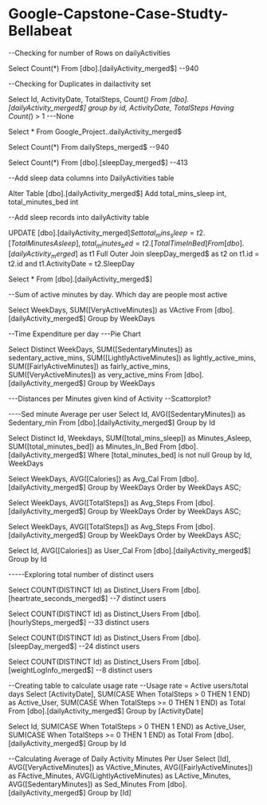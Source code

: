 # Google-Capstone-Case-Studty-Bellabeat

--Checking for number of Rows on dailyActivities

Select Count(*)
From [dbo].[dailyActivity_merged$]
--940

--Checking for Duplicates in dailactivity set

Select Id, ActivityDate, TotalSteps, Count(*)
From [dbo].[dailyActivity_merged$]
group by id, ActivityDate, TotalSteps
Having Count(*) > 1
---None

Select *
From Google_Project..dailyActivity_merged$

Select Count(*)
From dailySteps_merged$
--940

Select Count(*)
From [dbo].[sleepDay_merged$]
--413

--Add sleep data columns into DailyActivities table

Alter Table [dbo].[dailyActivity_merged$]
Add total_mins_sleep int, total_minutes_bed int

--Add sleep records into dailyActivity table

UPDATE [dbo].[dailyActivity_merged$]
Set total_mins_sleep = t2.[TotalMinutesAsleep],
total_minutes_bed = t2.[TotalTimeInBed]
From [dbo].[dailyActivity_merged$] as t1
Full Outer Join sleepDay_merged$ as t2
on t1.id = t2.id and t1.ActivityDate = t2.SleepDay

Select * 
From [dbo].[dailyActivity_merged$]


--Sum of active minutes by day. Which day are people most active

Select WeekDays, SUM([VeryActiveMinutes]) as VActive
From [dbo].[dailyActivity_merged$]
Group by WeekDays

--Time Expenditure per day
---Pie Chart

Select Distinct WeekDays, SUM([SedentaryMinutes]) as sedentary_active_mins,
SUM([LightlyActiveMinutes]) as lightly_active_mins,
SUM([FairlyActiveMinutes]) as fairly_active_mins,
SUM([VeryActiveMinutes]) as very_active_mins
From [dbo].[dailyActivity_merged$]
Group by WeekDays

---Distances per Minutes given kind of Activity
--Scattorplot?

----Sed minute Average per user
Select Id, AVG([SedentaryMinutes]) as Sedentary_min
From [dbo].[dailyActivity_merged$]
Group by Id


Select Distinct Id, Weekdays, SUM([total_mins_sleep]) as Minutes_Asleep, SUM([total_minutes_bed]) as Minutes_In_Bed
From [dbo].[dailyActivity_merged$]
Where [total_minutes_bed] is not null
Group by Id, WeekDays

Select WeekDays, AVG([Calories]) as Avg_Cal
From [dbo].[dailyActivity_merged$]
Group by WeekDays
Order by WeekDays ASC;

Select WeekDays, AVG([TotalSteps]) as Avg_Steps
From [dbo].[dailyActivity_merged$]
Group by WeekDays
Order by WeekDays ASC;

Select WeekDays, AVG([TotalSteps]) as Avg_Steps
From [dbo].[dailyActivity_merged$]
Group by WeekDays
Order by WeekDays ASC;

Select Id, AVG([Calories]) as User_Cal
From [dbo].[dailyActivity_merged$]
Group by Id

-----Exploring total number of distinct users

Select COUNT(DISTINCT Id) as Distinct_Users 
From [dbo].[heartrate_seconds_merged$]
--7 distinct users

Select COUNT(DISTINCT Id) as Distinct_Users 
From [dbo].[hourlySteps_merged$]
--33 distinct users

Select COUNT(DISTINCT Id) as Distinct_Users 
From [dbo].[sleepDay_merged$]
--24 distinct users

Select COUNT(DISTINCT Id) as Distinct_Users 
From [dbo].[weightLogInfo_merged$]
--8 distinct users

--Creating table to calculate usage rate
--Usage rate = Active users/total days
Select [ActivityDate],
SUM(CASE When TotalSteps > 0 THEN 1 END) as Active_User,
SUM(CASE When TotalSteps >= 0 THEN 1 END) as Total
From [dbo].[dailyActivity_merged$]
Group by [ActivityDate]

Select Id,
SUM(CASE When TotalSteps > 0 THEN 1 END) as Active_User,
SUM(CASE When TotalSteps >= 0 THEN 1 END) as Total
From [dbo].[dailyActivity_merged$]
Group by Id

--Calculating Average of Daily Activity Minutes Per User
Select [Id],
AVG([VeryActiveMinutes]) as VActive_Minutes,
AVG([FairlyActiveMinutes]) as FActive_Minutes,
AVG(LightlyActiveMinutes) as LActive_Minutes,
AVG([SedentaryMinutes]) as Sed_Minutes
From [dbo].[dailyActivity_merged$]
Group by [Id]
